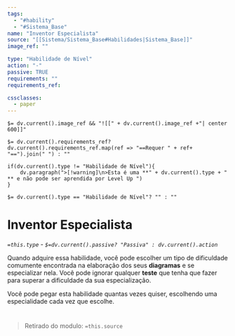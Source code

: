 ```yaml
---
tags:
  - "#hability"
  - "#Sistema_Base"
name: "Inventor Especialista"
source: "[[Sistema/Sistema_Base#Habilidades|Sistema_Base]]"
image_ref: ""

type: "Habilidade de Nível"
action: "-"
passive: TRUE
requirements: ""
requirements_ref:  

cssclasses:
  - paper
---
```

`$= dv.current().image_ref && "![[" + dv.current().image_ref +"| center 600]]"`


`$= dv.current().requirements_ref? dv.current().requirements_ref.map(ref => "==Requer " + ref+ "==").join(" ") : ""`

```dataviewjs
if(dv.current().type != "Habilidade de Nível"){
	dv.paragraph(">[!warning]\n>Esta é uma **" + dv.current().type + " ** e não pode ser aprendida por Level Up ")
}
```


`$= dv.current().type == "Habilidade de Nível"? "" : ""`
# Inventor Especialista
*`=this.type` - `$=dv.current().passive? "Passiva" : dv.current().action`*

Quando adquire essa habilidade, você pode escolher um tipo de dificuldade comumente encontrada na elaboração dos seus **diagramas** e se especializar nela. Você pode ignorar qualquer **teste** que tenha que fazer para superar a dificuldade da sua especialização. 

Você pode pegar esta habilidade quantas vezes quiser, escolhendo uma especialidade cada vez que escolhe.


#
> Retirado do modulo: `=this.source`